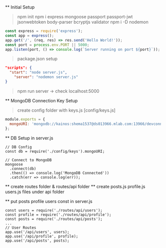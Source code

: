 ** Initial Setup

> npm init
> npm i express mongoose passport passport-jwt jsonwebtoken body-parser bcryptjs validator
> npm i -D nodemon

```javascript
const express = require('express');
const app = express();
app.get('/', (req, res) => res.send('Hello World!'));
const port = process.env.PORT || 5000;
app.listen(port, () => console.log(`Server running on port ${port}`));
```

> package.json setup
```json
"scripts": {
  "start": "node server.js",
    "server": "nodemon server.js"
}
```

> npm run server -> check localhost:5000

** MongoDB Connection Key Setup

> create config folder with keys.js [config/keys.js]

```javascript
module.exports = {
  mongoURI: 'mongodb://kainos:shema1537@ds013966.mlab.com:13966/devconnector'
};
```

** DB Setup in server.js

```
// DB Config
const db = require('./config/keys').mongoURI;

// Connect to MongoDB
mongoose
  .connect(db)
  .then(() => console.log('MongoDB Connected'))
  .catch(err => console.log(err));
```

** create routes folder & routes/api folder
** create posts.js profile.js users.js files under api folder

** put posts profile users const in server.js
```
const users = require('./routes/api/users');
const profile = require('./routes/api/profile');
const posts = require('./routes/api/posts');
...
// User Routes
app.use('/api/users', users);
app.use('/api/profile', profile);
app.use('/api/posts', posts);
```


